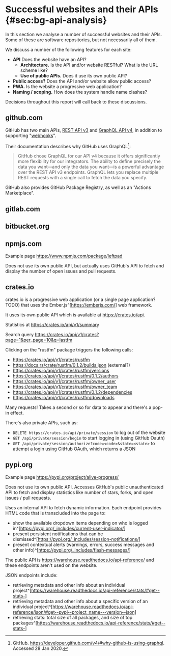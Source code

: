 # Successful websites and their APIs {#sec:bg-api-analysis}

In this section we analyse a number of successful websites and their APIs. Some of these are software repositories, but not necessarily all of them.

We discuss a number of the following features for each site:

- **API** Does the website have an API?
    - **Architecture.** Is the API and/or website RESTful? What is the URL scheme like?
    - **Use of public APIs.** Does it use its own public API?
- **Public access?** Does the API and/or website allow public access?
- **PWA.** Is the website a progressive web application?
- **Naming / scoping.** How does the system handle name clashes?

Decisions throughout this report will call back to these discussions.

## github.com

GitHub has two main APIs, [REST API v3] and [GraphQL API v4], in addition to supporting "[webhooks](https://developer.github.com/webhooks/)".

Their documentation describes why GitHub uses GraphQL[^why-graphql]:

> GitHub chose GraphQL for our API v4 because it offers significantly more flexibility for our integrators. The ability to define precisely the data you want—and only the data you want—is a powerful advantage over the REST API v3 endpoints. GraphQL lets you replace multiple REST requests with a single call to fetch the data you specify.

[REST API v3]: https://developer.github.com/v3/
[GraphQL API v4]: https://developer.github.com/v4/
[^why-graphql]: GitHub. https://developer.github.com/v4/#why-github-is-using-graphql. Accessed 28 Jan 2020.

GitHub also provides GitHub Package Registry, as well as an "Actions Marketplace".

## gitlab.com

## bitbucket.org

## npmjs.com

Example page https://www.npmjs.com/package/leftpad

Does not use its own public API, but actually uses GitHub's API to fetch and display the number of open issues and pull requests.

## crates.io

crates.io is a progressive web application (or a single page application? TODO) that uses the Ember.js^[https://emberjs.com/] web framework.

It uses its own public API which is available at https://crates.io/api.

Statistics at https://crates.io/api/v1/summary

Search query https://crates.io/api/v1/crates?page=1&per_page=10&q=lastfm

Clicking on the "rustfm" package triggers the following calls:

- https://crates.io/api/v1/crates/rustfm
- https://docs.rs/crate/rustfm/0.1.2/builds.json (external?)
- https://crates.io/api/v1/crates/rustfm/versions
- https://crates.io/api/v1/crates/rustfm/0.1.2/authors
- https://crates.io/api/v1/crates/rustfm/owner_user
- https://crates.io/api/v1/crates/rustfm/owner_team
- https://crates.io/api/v1/crates/rustfm/0.1.2/dependencies
- https://crates.io/api/v1/crates/rustfm/downloads

Many requests! Takes a second or so for data to appear and there's a pop-in effect.

There's also private APIs, such as:

- `DELETE https://crates.io/api/private/session` to log out of the website
- `GET /api/private/session/begin` to start logging in (using GitHub Oauth)
- `GET /api/private/session/authorize?code=<code>&state=<state>` to attempt a login using GitHub OAuth, which returns a JSON

## pypi.org

Example page https://pypi.org/project/alive-progress/

Does not use its own public API. Accesses GitHub's public unauthenticated API to fetch and display statistics like number of stars, forks, and open issues / pull requests.

Uses an internal API to fetch dynamic information. Each endpoint provides HTML code that is transcluded into the page to:

- show the available dropdown items depending on who is logged in^[https://pypi.org/_includes/current-user-indicator/]
- present persistent notifications that can be dismissed^[https://pypi.org/_includes/session-notifications/]
- present contextual alerts (warnings, errors, success messages and other info)^[https://pypi.org/_includes/flash-messages/]

The public API is https://warehouse.readthedocs.io/api-reference/ and these endpoints aren't used on the website.

JSON endpoints include:

- retrieving metadata and other info about an individual project^[https://warehouse.readthedocs.io/api-reference/stats/#get--stats-]
- retrieving metadata and other info about a specific version of an individual project^[https://warehouse.readthedocs.io/api-reference/json/#get--pypi--project_name---version--json]
- retrieving stats: total size of all packages, and size of top packages^[https://warehouse.readthedocs.io/api-reference/stats/#get--stats-]
